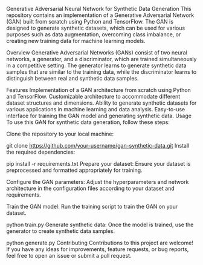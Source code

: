 Generative Adversarial Neural Network for Synthetic Data Generation
This repository contains an implementation of a Generative Adversarial Network (GAN) built from scratch using Python and TensorFlow. The GAN is designed to generate synthetic datasets, which can be used for various purposes such as data augmentation, overcoming class imbalance, or creating new training data for machine learning models.

Overview
Generative Adversarial Networks (GANs) consist of two neural networks, a generator, and a discriminator, which are trained simultaneously in a competitive setting. The generator learns to generate synthetic data samples that are similar to the training data, while the discriminator learns to distinguish between real and synthetic data samples.

Features
Implementation of a GAN architecture from scratch using Python and TensorFlow.
Customizable architecture to accommodate different dataset structures and dimensions.
Ability to generate synthetic datasets for various applications in machine learning and data analysis.
Easy-to-use interface for training the GAN model and generating synthetic data.
Usage
To use this GAN for synthetic data generation, follow these steps:

Clone the repository to your local machine:

git clone https://github.com/your-username/gan-synthetic-data.git
Install the required dependencies:

pip install -r requirements.txt
Prepare your dataset: Ensure your dataset is preprocessed and formatted appropriately for training.

Configure the GAN parameters: Adjust the hyperparameters and network architecture in the configuration files according to your dataset and requirements.

Train the GAN model: Run the training script to train the GAN on your dataset.

python train.py
Generate synthetic data: Once the model is trained, use the generator to create synthetic data samples.

python generate.py
Contributing
Contributions to this project are welcome! If you have any ideas for improvements, feature requests, or bug reports, feel free to open an issue or submit a pull request.
